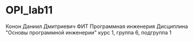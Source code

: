 # OPI_lab11
Конон
Даниил
Дмитриевич
ФИТ
Программная инженерия
Дисциплина "Основы программной инженерии"
курс 1, группа 6, подгруппа 1
